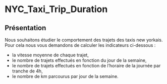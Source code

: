 # NYC_Taxi_Trip_Duration

## Présentation  
Nous souhaitons étudier le comportement des trajets des taxis new yorkais. Pour cela nous vous demandons de calculer les indicateurs ci-dessous :  
- la vitesse moyenne de chaque trajet,
- le nombre de trajets effectués en fonction du jour de la semaine,  
- le nombre de trajets effectués en fonction de l’horaire de la journée par tranche de 4h,  
- le nombre de km parcourus par jour de la semaine.  
  
 

